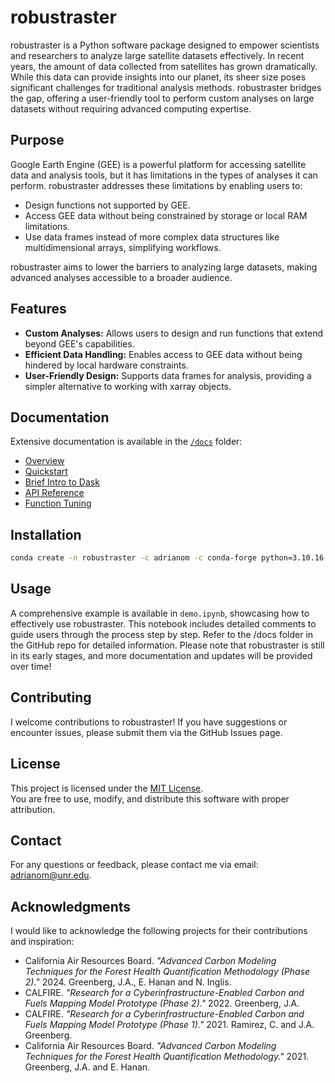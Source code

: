 # robustraster

robustraster is a Python software package designed to empower scientists and researchers to analyze large satellite datasets effectively. In recent years, the amount of data collected from satellites has grown dramatically. While this data can provide insights into our planet, its sheer size poses significant challenges for traditional analysis methods. robustraster bridges the gap, offering a user-friendly tool to perform custom analyses on large datasets without requiring advanced computing expertise.

## Purpose

Google Earth Engine (GEE) is a powerful platform for accessing satellite data and analysis tools, but it has limitations in the types of analyses it can perform. robustraster addresses these limitations by enabling users to:
- Design functions not supported by GEE.
- Access GEE data without being constrained by storage or local RAM limitations.
- Use data frames instead of more complex data structures like multidimensional arrays, simplifying workflows.

robustraster aims to lower the barriers to analyzing large datasets, making advanced analyses accessible to a broader audience.

## Features

- **Custom Analyses:** Allows users to design and run functions that extend beyond GEE's capabilities.
- **Efficient Data Handling:** Enables access to GEE data without being hindered by local hardware constraints.
- **User-Friendly Design:** Supports data frames for analysis, providing a simpler alternative to working with xarray objects.

## Documentation

Extensive documentation is available in the [`/docs`](docs/) folder:

- [Overview](docs/01_overview.md)
- [Quickstart](docs/02_quickstart.md)
- [Brief Intro to Dask](docs/03_what_is_dask.md)
- [API Reference](docs/04_api_reference.md)
- [Function Tuning](docs/05_tuning.md)

## Installation

```bash
conda create -n robustraster -c adrianom -c conda-forge python=3.10.16 gdal robustraster
```

## Usage

A comprehensive example is available in `demo.ipynb`, showcasing how to effectively use robustraster. This notebook includes detailed comments to guide users through the process step by step. Refer to the /docs folder in the GitHub repo for detailed information. Please note that robustraster is still in its early stages, and more documentation and updates will be provided over time!

## Contributing

I welcome contributions to robustraster! If you have suggestions or encounter issues, please submit them via the GitHub Issues page.

## License

This project is licensed under the [MIT License](LICENSE).  
You are free to use, modify, and distribute this software with proper attribution.

## Contact
For any questions or feedback, please contact me via email: [adrianom@unr.edu](mailto:adrianom@unr.edu).

## Acknowledgments
I would like to acknowledge the following projects for their contributions and inspiration:

- California Air Resources Board. *"Advanced Carbon Modeling Techniques for the Forest Health Quantification Methodology (Phase 2)."* 2024. Greenberg, J.A., E. Hanan and N. Inglis.
- CALFIRE. *"Research for a Cyberinfrastructure-Enabled Carbon and Fuels Mapping Model Prototype (Phase 2)."* 2022. Greenberg, J.A.
- CALFIRE. *"Research for a Cyberinfrastructure-Enabled Carbon and Fuels Mapping Model Prototype (Phase 1)."* 2021. Ramirez, C. and J.A. Greenberg.
- California Air Resources Board. *"Advanced Carbon Modeling Techniques for the Forest Health Quantification Methodology."* 2021. Greenberg, J.A. and E. Hanan.
